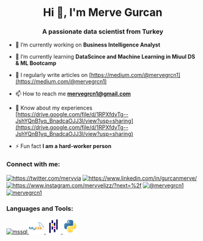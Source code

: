 <h1 align="center">Hi 👋, I'm Merve Gurcan</h1>
<h3 align="center">A passionate data scientist from Turkey</h3>

- 🔭 I’m currently working on **Business Intelligence Analyst**

- 🌱 I’m currently learning **DataScince and Machine Learning in Miuul DS & ML Bootcamp**

- 📝 I regularly write articles on [https://medium.com/@mervegrcn1](https://medium.com/@mervegrcn1)

- 📫 How to reach me **mervegrcn1@gmail.com**

- 📄 Know about my experiences [https://drive.google.com/file/d/1RPXfdvTg--JshYQnB1yq_BnadcaOJJ3l/view?usp=sharing](https://drive.google.com/file/d/1RPXfdvTg--JshYQnB1yq_BnadcaOJJ3l/view?usp=sharing)

- ⚡ Fun fact **I am a hard-worker person**

<h3 align="left">Connect with me:</h3>
<p align="left">
<a href="https://twitter.com/https://twitter.com/mervvia" target="blank"><img align="center" src="https://raw.githubusercontent.com/rahuldkjain/github-profile-readme-generator/master/src/images/icons/Social/twitter.svg" alt="https://twitter.com/mervvia" height="30" width="40" /></a>
<a href="https://linkedin.com/in/https://www.linkedin.com/in/gurcanmerve/" target="blank"><img align="center" src="https://raw.githubusercontent.com/rahuldkjain/github-profile-readme-generator/master/src/images/icons/Social/linked-in-alt.svg" alt="https://www.linkedin.com/in/gurcanmerve/" height="30" width="40" /></a>
<a href="https://instagram.com/https://www.instagram.com/mervvelizz/?next=%2f" target="blank"><img align="center" src="https://raw.githubusercontent.com/rahuldkjain/github-profile-readme-generator/master/src/images/icons/Social/instagram.svg" alt="https://www.instagram.com/mervvelizz/?next=%2f" height="30" width="40" /></a>
<a href="https://medium.com/@mervegrcn1" target="blank"><img align="center" src="https://raw.githubusercontent.com/rahuldkjain/github-profile-readme-generator/master/src/images/icons/Social/medium.svg" alt="@mervegrcn1" height="30" width="40" /></a>
<a href="https://www.hackerrank.com/mervegrcn1" target="blank"><img align="center" src="https://raw.githubusercontent.com/rahuldkjain/github-profile-readme-generator/master/src/images/icons/Social/hackerrank.svg" alt="mervegrcn1" height="30" width="40" /></a>
</p>

<h3 align="left">Languages and Tools:</h3>
<p align="left"> <a href="https://www.microsoft.com/en-us/sql-server" target="_blank" rel="noreferrer"> <img src="https://www.svgrepo.com/show/303229/microsoft-sql-server-logo.svg" alt="mssql" width="40" height="40"/> </a> <a href="https://www.mysql.com/" target="_blank" rel="noreferrer"> <img src="https://raw.githubusercontent.com/devicons/devicon/master/icons/mysql/mysql-original-wordmark.svg" alt="mysql" width="40" height="40"/> </a> <a href="https://pandas.pydata.org/" target="_blank" rel="noreferrer"> <img src="https://raw.githubusercontent.com/devicons/devicon/2ae2a900d2f041da66e950e4d48052658d850630/icons/pandas/pandas-original.svg" alt="pandas" width="40" height="40"/> </a> <a href="https://www.python.org" target="_blank" rel="noreferrer"> <img src="https://raw.githubusercontent.com/devicons/devicon/master/icons/python/python-original.svg" alt="python" width="40" height="40"/> </a> </p>
